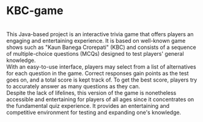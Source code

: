 # KBC-game
<br>
This Java-based project is an interactive trivia game that offers players an engaging and entertaining experience. It is based on well-known game shows such as "Kaun Banega Crorepati" (KBC) and consists of a sequence of multiple-choice questions (MCQs) designed to test players' general knowledge.
<br>
With an easy-to-use interface, players may select from a list of alternatives for each question in the game. Correct responses gain points as the test goes on, and a total score is kept track of. To get the best score, players try to accurately answer as many questions as they can.
<br>
Despite the lack of lifelines, this version of the game is nonetheless accessible and entertaining for players of all ages since it concentrates on the fundamental quiz experience. It provides an entertaining and competitive environment for testing and expanding one's knowledge.
